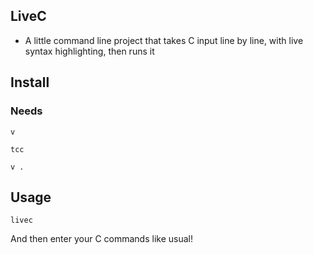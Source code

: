 ## LiveC
- A little command line project that takes C input line by line, with live syntax highlighting, then runs it
## Install
### Needs
`v`

`tcc`

`v .`

## Usage
`livec`

And then enter your C commands like usual!